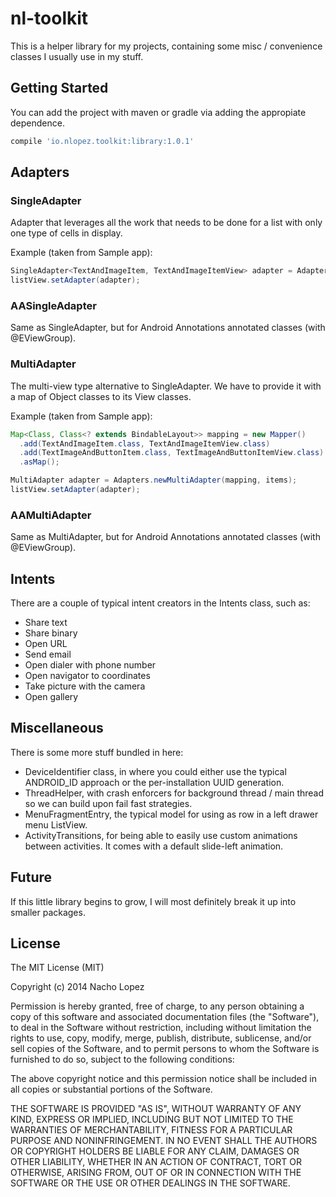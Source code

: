 nl-toolkit
==========

This is a helper library for my projects, containing some misc / convenience classes I usually use in my stuff.

Getting Started
---------------

You can add the project with maven or gradle via adding the appropiate dependence.

```groovy
compile 'io.nlopez.toolkit:library:1.0.1'
```

Adapters
--------

### SingleAdapter

Adapter that leverages all the work that needs to be done for a list with only one type of cells in display.

Example (taken from Sample app):

```java
SingleAdapter<TextAndImageItem, TextAndImageItemView> adapter = Adapters.newSingleAdapter(TextAndImageItemView.class, items);
listView.setAdapter(adapter);
```

### AASingleAdapter

Same as SingleAdapter, but for Android Annotations annotated classes (with @EViewGroup).

### MultiAdapter

The multi-view type alternative to SingleAdapter. We have to provide it with a map of Object classes to its View classes.

Example (taken from Sample app):

```java
Map<Class, Class<? extends BindableLayout>> mapping = new Mapper()
  .add(TextAndImageItem.class, TextAndImageItemView.class)
  .add(TextImageAndButtonItem.class, TextImageAndButtonItemView.class)
  .asMap();

MultiAdapter adapter = Adapters.newMultiAdapter(mapping, items);
listView.setAdapter(adapter);
```

### AAMultiAdapter

Same as MultiAdapter, but for Android Annotations annotated classes (with @EViewGroup).

Intents
-------

There are a couple of typical intent creators in the Intents class, such as:

* Share text
* Share binary
* Open URL
* Send email
* Open dialer with phone number
* Open navigator to coordinates
* Take picture with the camera
* Open gallery

Miscellaneous
-------------

There is some more stuff bundled in here:

* DeviceIdentifier class, in where you could either use the typical ANDROID_ID approach or the per-installation UUID generation.
* ThreadHelper, with crash enforcers for background thread / main thread so we can build upon fail fast strategies.
* MenuFragmentEntry, the typical model for using as row in a left drawer menu ListView.
* ActivityTransitions, for being able to easily use custom animations between activities. It comes with a default slide-left animation.

Future
------

If this little library begins to grow, I will most definitely break it up into smaller packages.

License
-------

The MIT License (MIT)

Copyright (c) 2014 Nacho Lopez

Permission is hereby granted, free of charge, to any person obtaining a copy
of this software and associated documentation files (the "Software"), to deal
in the Software without restriction, including without limitation the rights
to use, copy, modify, merge, publish, distribute, sublicense, and/or sell
copies of the Software, and to permit persons to whom the Software is
furnished to do so, subject to the following conditions:

The above copyright notice and this permission notice shall be included in
all copies or substantial portions of the Software.

THE SOFTWARE IS PROVIDED "AS IS", WITHOUT WARRANTY OF ANY KIND, EXPRESS OR
IMPLIED, INCLUDING BUT NOT LIMITED TO THE WARRANTIES OF MERCHANTABILITY,
FITNESS FOR A PARTICULAR PURPOSE AND NONINFRINGEMENT. IN NO EVENT SHALL THE
AUTHORS OR COPYRIGHT HOLDERS BE LIABLE FOR ANY CLAIM, DAMAGES OR OTHER
LIABILITY, WHETHER IN AN ACTION OF CONTRACT, TORT OR OTHERWISE, ARISING FROM,
OUT OF OR IN CONNECTION WITH THE SOFTWARE OR THE USE OR OTHER DEALINGS IN
THE SOFTWARE.
